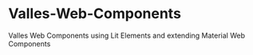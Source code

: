 # Valles-Web-Components
Valles Web Components using Lit Elements and extending Material Web Components

